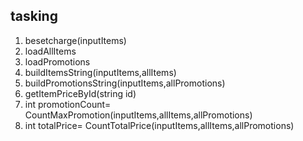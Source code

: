 
## tasking

1. besetcharge(inputItems)
2. loadAllItems
3. loadPromotions
4. buildItemsString(inputItems,allItems)
5. buildPromotionsString(inputItems,allPromotions)
6. getItemPriceById(string id)
7. int promotionCount=  CountMaxPromotion(inputItems,allItems,allPromotions)
8. int totalPrice=  CountTotalPrice(inputItems,allItems,allPromotions)
